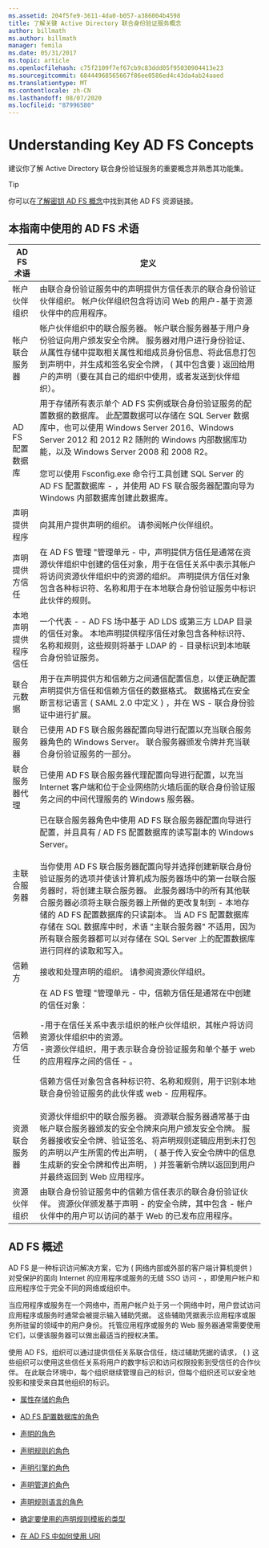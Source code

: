 ```yaml
---
ms.assetid: 204f5fe9-3611-4da0-b057-a386004b4598
title: 了解关键 Active Directory 联合身份验证服务概念
author: billmath
ms.author: billmath
manager: femila
ms.date: 05/31/2017
ms.topic: article
ms.openlocfilehash: c75f2109f7ef67cb9c83ddd05f95030904413e23
ms.sourcegitcommit: 68444968565667f86ee0586ed4c43da4ab24aaed
ms.translationtype: MT
ms.contentlocale: zh-CN
ms.lasthandoff: 08/07/2020
ms.locfileid: "87996580"
---
```

# <a name="understanding-key-ad-fs-concepts"></a>Understanding Key AD FS Concepts
建议你了解 Active Directory 联合身份验证服务的重要概念并熟悉其功能集。

> [!TIP]
> 你可以在[了解密钥 AD FS 概念]()中找到其他 AD FS 资源链接。

## <a name="ad-fs-terminology-used-in-this-guide"></a>本指南中使用的 AD FS 术语

|AD FS 术语|定义|
|--------------|--------------|
|帐户伙伴组织|由联合身份验证服务中的声明提供方信任表示的联合身份验证伙伴组织。 帐户伙伴组织包含将访问 Web 的用户\-基于资源伙伴中的应用程序。|
|帐户联合服务器|帐户伙伴组织中的联合服务器。 帐户联合服务器基于用户身份验证向用户颁发安全令牌。 服务器对用户进行身份验证、从属性存储中提取相关属性和组成员身份信息、将此信息打包到声明中，并生成和签名安全令牌， \( 其中包含要 \) 返回给用户的声明（要在其自己的组织中使用，或者发送到伙伴组织）。|
|AD FS 配置数据库|用于存储所有表示单个 AD FS 实例或联合身份验证服务的配置数据的数据库。 此配置数据可以存储在 SQL Server 数据库中，也可以使用 Windows Server 2016、Windows Server 2012 和 2012 R2 随附的 Windows 内部数据库功能，以及 Windows Server 2008 和 2008 R2。 </br></br>您可以使用 Fsconfig.exe 命令行工具创建 SQL Server 的 AD FS 配置数据库 \- ，并使用 AD FS 联合服务器配置向导为 Windows 内部数据库创建此数据库。|
|声明提供程序|向其用户提供声明的组织。 请参阅帐户伙伴组织。|
|声明提供方信任|在 AD FS 管理 "管理单元 \- 中，声明提供方信任是通常在资源伙伴组织中创建的信任对象，用于在信任关系中表示其帐户将访问资源伙伴组织中的资源的组织。 声明提供方信任对象包含各种标识符、名称和用于在本地联合身份验证服务中标识此伙伴的规则。|
|本地声明提供程序信任|一个代表 \- \- AD FS 场中基于 AD LDS 或第三方 LDAP 目录的信任对象。 本地声明提供程序信任对象包含各种标识符、名称和规则，这些规则将基于 LDAP 的 \- 目录标识到本地联合身份验证服务。|
|联合元数据|用于在声明提供方和信赖方之间通信配置信息，以便正确配置声明提供方信任和信赖方信任的数据格式。 数据格式在安全断言标记语言 \( SAML 2.0 中定义 \) ，并在 WS \- 联合身份验证中进行扩展。|
|联合服务器|已使用 AD FS 联合服务器配置向导进行配置以充当联合服务器角色的 Windows Server。 联合服务器颁发令牌并充当联合身份验证服务的一部分。|
|联合服务器代理|已使用 AD FS 联合服务器代理配置向导进行配置，以充当 Internet 客户端和位于企业网络防火墙后面的联合身份验证服务之间的中间代理服务的 Windows 服务器。|
|主联合服务器|已在联合服务器角色中使用 AD FS 联合服务器配置向导进行配置，并且具有 \/ AD FS 配置数据库的读写副本的 Windows Server。 </br></br> 当你使用 AD FS 联合服务器配置向导并选择创建新联合身份验证服务的选项并使该计算机成为服务器场中的第一台联合服务器时，将创建主联合服务器。 此服务器场中的所有其他联合服务器必须将主联合服务器上所做的更改复制到 \- 本地存储的 AD FS 配置数据库的只读副本。 当 AD FS 配置数据库存储在 SQL 数据库中时，术语 "主联合服务器" 不适用，因为所有联合服务器都可以对存储在 SQL Server 上的配置数据库进行同样的读取和写入。|
|信赖方|接收和处理声明的组织。 请参阅资源伙伴组织。|
|信赖方信任|在 AD FS 管理 "管理单元 \- 中，信赖方信任是通常在中创建的信任对象：<p>-用于在信任关系中表示组织的帐户伙伴组织，其帐户将访问资源伙伴组织中的资源。<br />-资源伙伴组织，用于表示联合身份验证服务和单个基于 web 的应用程序之间的信任 \- 。<p>信赖方信任对象包含各种标识符、名称和规则，用于识别本地联合身份验证服务的此伙伴或 web \- 应用程序。|
|资源联合服务器|资源伙伴组织中的联合服务器。 资源联合服务器通常基于由帐户联合服务器颁发的安全令牌来向用户颁发安全令牌。 服务器接收安全令牌、验证签名、将声明规则逻辑应用到未打包的声明以产生所需的传出声明， \( 基于传入安全令牌中的信息生成新的安全令牌和传出声明， \) 并签署新令牌以返回到用户并最终返回到 Web 应用程序。|
|资源伙伴组织|由联合身份验证服务中的信赖方信任表示的联合身份验证伙伴。 资源伙伴颁发基于声明 \- 的安全令牌，其中包含 \- 帐户伙伴中的用户可以访问的基于 Web 的已发布应用程序。|

## <a name="overview-of-ad-fs"></a>AD FS 概述
AD FS 是一种标识访问解决方案，它为 \( 网络内部或外部的客户端计算机提供 \) 对受保护的面向 Internet 的应用程序或服务的无缝 SSO 访问 \- ，即使用户帐户和应用程序位于完全不同的网络或组织中。

当应用程序或服务在一个网络中，而用户帐户处于另一个网络中时，用户尝试访问应用程序或服务时通常会被提示输入辅助凭据。 这些辅助凭据表示应用程序或服务所驻留的领域中的用户身份。 托管应用程序或服务的 Web 服务器通常需要使用它们，以便该服务器可以做出最适当的授权决策。

使用 AD FS，组织可以通过提供信任关系联合信任，绕过辅助凭据的请求， \( \) 这些组织可以使用这些信任关系将用户的数字标识和访问权限投影到受信任的合作伙伴。 在此联合环境中，每个组织继续管理自己的标识，但每个组织还可以安全地投影和接受来自其他组织的标识。

-   [属性存储的角色](The-Role-of-Attribute-Stores.md)

-   [AD FS 配置数据库的角色](The-Role-of-the-AD-FS-Configuration-Database.md)

-   [声明的角色](The-Role-of-Claims.md)

-   [声明规则的角色](The-Role-of-Claim-Rules.md)

-   [声明引擎的角色](The-Role-of-the-Claims-Engine.md)

-   [声明管道的角色](The-Role-of-the-Claims-Pipeline.md)

-   [声明规则语言的角色](The-Role-of-the-Claim-Rule-Language.md)

-   [确定要使用的声明规则模板的类型](Determine-the-Type-of-Claim-Rule-Template-to-Use.md)

-   [在 AD FS 中如何使用 URI](How-URIs-Are-Used-in-AD-FS.md)